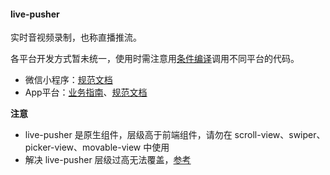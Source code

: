 #### live-pusher

实时音视频录制，也称直播推流。

各平台开发方式暂未统一，使用时需注意用[条件编译](https://uniapp.dcloud.io/platform)调用不同平台的代码。

- 微信小程序：[规范文档](https://developers.weixin.qq.com/miniprogram/dev/component/live-pusher.html)
- App平台：[业务指南](https://ask.dcloud.net.cn/article/13416)、[规范文档](http://www.html5plus.org/doc/zh_cn/video.html#plus.video.LivePusher)

**注意**

* live-pusher 是原生组件，层级高于前端组件，请勿在 scroll-view、swiper、picker-view、movable-view 中使用
* 解决 live-pusher 层级过高无法覆盖，[参考](/component/native-component)